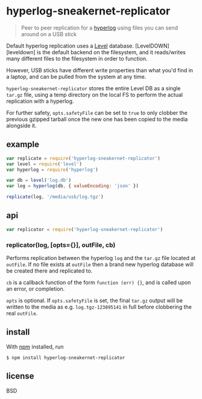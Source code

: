 # hyperlog-sneakernet-replicator

> Peer to peer replication for a [hyperlog][] using files you can send around on
> a USB stick

Default hyperlog replication uses a [Level][level] database.
[LevelDOWN][leveldown] is the default backend on the filesystem, and it
reads/writes many different files to the filesystem in order to function.

However, USB sticks have different write properties than what you'd find in a
laptop, and can be pulled from the system at any time.

`hyperlog-sneakernet-replicator` stores the entire Level DB as a single `tar.gz`
file, using a temp directory on the local FS to perform the actual replication
with a hyperlog.

For further safety, `opts.safetyFile` can be set to `true` to only clobber the
previous gzipped tarball once the new one has been copied to the media alongside
it.

[hyperlog]: https://npmjs.com/package/hyperlog
[level]: https://npmjs.com/package/level

## example

``` js
var replicate = require('hyperlog-sneakernet-replicator')
var level = require('level')
var hyperlog = require('hyperlog')

var db = level('log.db')
var log = hyperlog(db, { valueEncoding: 'json' })

replicate(log, '/media/usb/log.tgz')
```
## api

```js
var replicator = require('hyperlog-sneakernet-replicator')
```

### replicator(log, [opts={}], outFile, cb)

Performs replication between the hyperlog `log` and the `tar.gz` file located at
`outFile`. If no file exists at `outFile` then a brand new hyperlog database
will be created there and replicated to.

`cb` is a callback function of the form `function (err) {}`, and is called upon
an error, or completion.

`opts` is optional. If `opts.safetyFile` is set, the final `tar.gz` output will
be written to the media as e.g. `log.tgz-123895141` in full before clobbering
the real `outFile`.

## install

With [npm](https://npmjs.org/) installed, run

```
$ npm install hyperlog-sneakernet-replicator
```

## license

BSD
